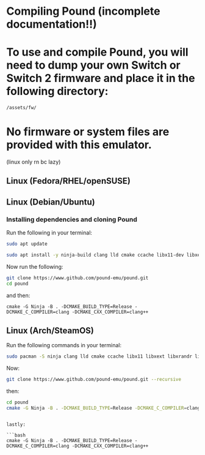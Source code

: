 # Compiling Pound (incomplete documentation!!)

# To use and compile Pound, you will need to **dump your own Switch or Switch 2 firmware** and place it in the following directory:

```
/assets/fw/
```

# No firmware or system files are provided with this emulator.

(linux only rn bc lazy)

## Linux (Fedora/RHEL/openSUSE)

## Linux (Debian/Ubuntu)

### Installing dependencies and cloning Pound

Run the following in your terminal:

```bash
sudo apt update

sudo apt install -y ninja-build clang lld cmake ccache libx11-dev libxext-dev libxrandr-dev libxcursor-dev libxi-dev libxinerama-dev libwayland-dev libxkbcommon-dev wayland-protocols git
```

Now run the following:

```bash
git clone https://www.github.com/pound-emu/pound.git
cd pound
```

and then:

`cmake -G Ninja -B . -DCMAKE_BUILD_TYPE=Release -DCMAKE_C_COMPILER=clang -DCMAKE_CXX_COMPILER=clang++`

## Linux (Arch/SteamOS)

Run the following commands in your terminal:

```bash
sudo pacman -S ninja clang lld cmake ccache libx11 libxext libxrandr libxcursor libxi libxinerama libxkbcommon wayland-protocols git

```

Now:

```bash
git clone https://www.github.com/pound-emu/pound.git --recursive
```

then:

```bash
cd pound
cmake -G Ninja -B . -DCMAKE_BUILD_TYPE=Release -DCMAKE_C_COMPILER=clang -DCMAKE_CXX_COMPILER=clang++
```

```

lastly:

```bash
cmake -G Ninja -B . -DCMAKE_BUILD_TYPE=Release -DCMAKE_C_COMPILER=clang -DCMAKE_CXX_COMPILER=clang++
```
